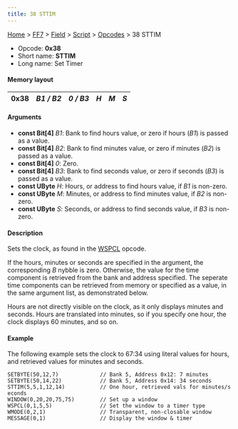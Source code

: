 ```yaml
---
title: 38 STTIM
---
```


[Home](../../../../Main%20Page.md) > [FF7](../../../../FF7.md) > [Field](../../../Field.md) > [Script](../../Script.md) > [Opcodes](../Opcodes.md) > 38 STTIM

-   Opcode: **0x38**
-   Short name: **STTIM**
-   Long name: Set Timer

#### Memory layout

| 0x38 | *B1 / B2* | *0 / B3* | *H* | *M* | *S* |
|------|-----------|----------|-----|-----|-----|

#### Arguments

-   **const Bit\[4\]** *B1*: Bank to find hours value, or zero if hours
    (*B1*) is passed as a value.
-   **const Bit\[4\]** *B2*: Bank to find minutes value, or zero if
    minutes (*B2*) is passed as a value.
-   **const Bit\[4\]** *0*: Zero.
-   **const Bit\[4\]** *B3*: Bank to find seconds value, or zero if
    seconds (*B3*) is passed as a value.
-   **const UByte** *H*: Hours, or address to find hours value, if *B1*
    is non-zero.
-   **const UByte** *M*: Minutes, or address to find minutes value, if
    *B2* is non-zero.
-   **const UByte** *S*: Seconds, or address to find seconds value, if
    *B3* is non-zero.

#### Description

Sets the clock, as found in the [WSPCL][] opcode.

If the hours, minutes or seconds are specified in the argument, the
corresponding *B* nybble is zero. Otherwise, the value for the time
component is retrieved from the bank and address specified. The seperate
time components can be retrieved from memory or specified as a value, in
the same argument list, as demonstrated below.

Hours are not directly visible on the clock, as it only displays minutes
and seconds. Hours are translated into minutes, so if you specify one
hour, the clock displays 60 minutes, and so on.

#### Example

The following example sets the clock to 67:34 using literal values for
hours, and retrieved values for minutes and seconds.

`SETBYTE(50,12,7)             // Bank 5, Address 0x12: 7 minutes`  
`SETBYTE(50,14,22)            // Bank 5, Address 0x14: 34 seconds`  
`STTIM(5,5,1,12,14)           // One hour, retrieved vals for minutes/seconds`  
`WINDOW(0,20,20,75,75)        // Set up a window`  
`WSPCL(0,1,5,5)               // Set the window to a timer type`  
`WMODE(0,2,1)                 // Transparent, non-closable window`  
`MESSAGE(0,1)                 // Display the window & timer`

  [WSPCL]: 36%20WSPCL.md "wikilink"
